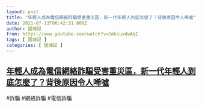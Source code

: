 ```yaml
---
layout: post
title: "年輕人成為電信網絡詐騙受害重災區，新一代年輕人到底怎麼了？背後原因令人唏噓"
date: 2021-07-13T06:42:31.000Z
author: 圍城記
from: https://www.youtube.com/watch?v=1mkiuxdwAqE
tags: [ 圍城記 ]
categories: [ 圍城記 ]
---
```

<!--1626158551000-->
[年輕人成為電信網絡詐騙受害重災區，新一代年輕人到底怎麼了？背後原因令人唏噓](https://www.youtube.com/watch?v=1mkiuxdwAqE)
------

<div>
#詐騙 #網絡詐騙 #電信詐騙
</div>
